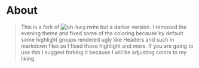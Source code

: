 # About
> This is a fork of ![oh-lucy.nvim](https://github.com/yazeed1s/oh-lucy.nvim) but a darker version. I removed the evening theme and fixed some of the coloring because by default some highlight groups
> rendered ugly like Headers and such in markdown files so I fixed those highlight and more. If you are going to use this I suggest forking it because I will be adjusting colors to my liking.
